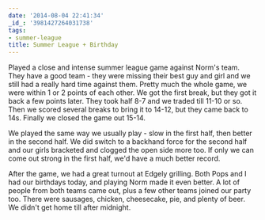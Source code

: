 ```yaml
---
date: '2014-08-04 22:41:34'
_id_: '3981427264031738'
tags:
- summer-league
title: Summer League + Birthday
---
```


Played a close and intense summer league game against Norm's team. They have a good team - they were missing their best guy and girl and we still had a really hard time against them. Pretty much the whole game, we were within 1 or 2 points of each other. We got the first break, but they got it back a few points later. They took half 8-7 and we traded till 11-10 or so. Then we scored several breaks to bring it to 14-12, but they came back to 14s. Finally we closed the game out 15-14. 

We played the same way we usually play - slow in the first half, then better in the second half. We did switch to a backhand force for the second half and our girls bracketed and clogged the open side more too. If only we can come out strong in the first half, we'd have a much better record.

After the game, we had a great turnout at Edgely grilling. Both Pops and I had our birthdays today, and playing Norm made it even better. A lot of people from both teams came out, plus a few other teams joined our party too. There were sausages, chicken, cheesecake, pie, and plenty of beer. We didn't get home till after midnight.
